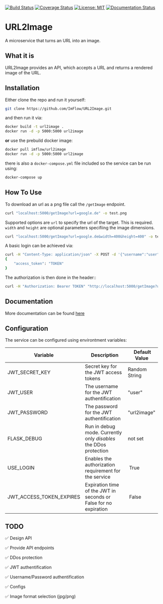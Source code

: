 [![Build Status](https://travis-ci.org/ImFlow/URL2Image.svg?branch=master)](https://travis-ci.org/ImFlow/URL2Image)
[![Coverage Status](https://coveralls.io/repos/github/ImFlow/URL2Image/badge.svg?branch=master)](https://coveralls.io/github/ImFlow/URL2Image?branch=master)
[![License: MIT](https://img.shields.io/badge/License-MIT-yellow.svg)](https://opensource.org/licenses/MIT)
[![Documentation Status](https://readthedocs.org/projects/url2image/badge/?version=master)](https://url2image.readthedocs.io/en/master/?badge=master)

# URL2Image
A microservice that turns an URL into an image.

## What it is
URL2Image provides an API, which accepts a URL and returns a rendered image of the URL.

## Installation
Either clone the repo and run it yourself:
```bash
git clone https://github.com/ImFlow/URL2Image.git
```
and then run it via:
```bash 
docker build -t url2image .
docker run -d -p 5000:5000 url2image
```
**or**
use the prebuild docker image:
```bash
docker pull imflow/url2image
docker run -d -p 5000:5000 url2image
```
there is also a `docker-compose.yml` file included so the service can be run using:
```bash
docker-compose up
```

## How To Use
To download an url as a png file call the `/getImage` endpoint.
```bash
curl "localhost:5000/getImage?url=google.de" -o test.png
```

Supported options are `url` to specify the url of the target. This is required. `width`  and `height` are optional parameters specifiing the image dimensions. 
```bash
curl "localhost:5000/getImage?url=google.de&width=400&height=400" -o test.png
```

A basic login can be achieved via:

```bash
curl -H "Content-Type: application/json" -X POST -d '{"username":"user", "password":"url2image" }' "http://localhost:5000/login"
{
    "access_token": "TOKEN"
}
```

The authorization is then done in the header::

```bash
curl -H "Authorization: Bearer TOKEN" "http://localhost:5000/getImage?url=google.de"
```

## Documentation

More documentation can be found [here](https://url2image.readthedocs.io/en/master/)

## Configuration

The service can be configured using environtment variables:

| Variable | Description | Default Value |
|----------|-------------|---------------|
| JWT_SECRET_KEY | Secret key for the JWT access tokens| Random String   |
| JWT_USER | The username for the JWT authentification |"user"|
| JWT_PASSWORD | The password for the JWT authentification | "url2image" |
| FLASK_DEBUG | Run in debug mode. Currently only *disables* the DDos protection| not set |
| USE_LOGIN | Enables the authorization requirement for the service | True |
| JWT_ACCESS_TOKEN_EXPIRES | Expiration time of the JWT in seconds or False for no expiration | False |


## TODO
:white_check_mark: Design API

:white_check_mark: Provide API endpoints

:white_check_mark: DDos protection

:white_check_mark: JWT authentification

:white_check_mark: Username/Password authentification

:white_check_mark: Configs

:white_check_mark: Image format selection (jpg/png)
